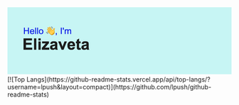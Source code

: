 <img src="https://github.com/lpush/lpush/blob/main/header.png?raw=true" alt="hello">
<!---Для компактной версии-->
[![Top Langs](https://github-readme-stats.vercel.app/api/top-langs/?username=lpush&layout=compact)](https://github.com/lpush/github-readme-stats)
